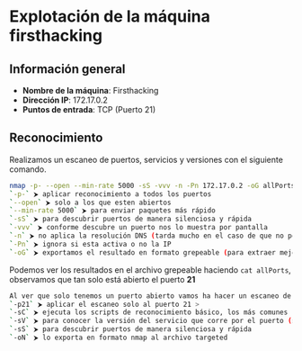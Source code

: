 # Explotación de la máquina firsthacking

## Información general
- **Nombre de la máquina**: Firsthacking
- **Dirección IP**: 172.17.0.2
- **Puntos de entrada**: TCP (Puerto 21)

## Reconocimiento
Realizamos un escaneo de puertos, servicios y versiones con el siguiente comando.

```bash
nmap -p- --open --min-rate 5000 -sS -vvv -n -Pn 172.17.0.2 -oG allPorts``` 
`-p-` ⮞ aplicar reconocimiento a todos los puertos 
`--open` ⮞ solo a los que esten abiertos 
`--min-rate 5000` ⮞ para enviar paquetes más rápido 
`-sS` ⮞ para descubrir puertos de manera silenciosa y rápida 
`-vvv` ⮞ conforme descubre un puerto nos lo muestra por pantalla 
`-n` ⮞ no aplica la resolución DNS (tarda mucho en el caso de que no pongamos dicho parámetro)
`-Pn` ⮞ ignora si esta activa o no la IP
`-oG` ⮞ exportamos el resultado en formato grepeable (para extraer mejor los datos con herramientas como grep, awk)
```
Podemos ver los resultados en el archivo grepeable haciendo ```cat allPorts```, observamos que tan solo está abierto el puerto **21** 

```bash
Al ver que solo tenemos un puerto abierto vamos ha hacer un escaneo de nmap pero para que nos liste más información. Para llevar a cabo eso debemos hacer ```nmap -p21 -sCV 172.17.0.2 -oN targeted``` 
`-p21` ⮞ aplicar el escaneo solo al puerto 21 >
`-sC` ⮞ ejecuta los scripts de reconocimiento básico, los más comunes 
`-sV` ⮞ para conocer la versión del servicio que corre por el puerto (se puede juntar con el anterior y quedaría así `-sCV`)
`-sS` ⮞ para descubrir puertos de manera silenciosa y rápida 
`-oN` ⮞ lo exporta en formato nmap al archivo targeted 
